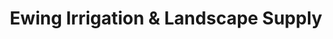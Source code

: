 ---
title: "Ewing Irrigation & Landscape Supply"
url: /scottsdale/ewing-irrigation-and-landscape-supply-east-adobe-drive/
shop: garden centre
---